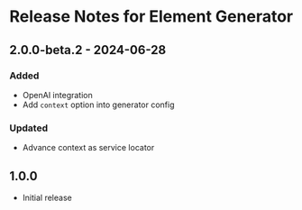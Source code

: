 # Release Notes for Element Generator

## 2.0.0-beta.2 - 2024-06-28
### Added
- OpenAI integration
- Add `context` option into generator config

### Updated
- Advance context as service locator

## 1.0.0
- Initial release

